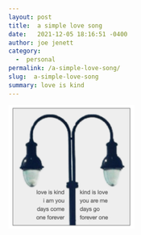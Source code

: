 ```yaml
---
layout: post
title:  a simple love song
date:   2021-12-05 18:16:51 -0400
author: joe jenett
category:
  -  personal
permalink: /a-simple-love-song/
slug:  a-simple-love-song
summary: love is kind
---
```

<img src="/images/lamppost.png" alt="" width="250px" />	

<a href="https://brid.gy/publish/twitter"></a>
<data class="p-bridgy-omit-link" value="false"></data>